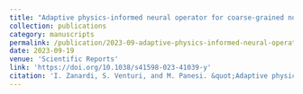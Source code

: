 ```yaml
---
title: "Adaptive physics-informed neural operator for coarse-grained non-equilibrium flows"
collection: publications
category: manuscripts
permalink: /publication/2023-09-adaptive-physics-informed-neural-operator-for-coarse-grained-non-equilibrium-flows
date: 2023-09-19
venue: 'Scientific Reports'
link: 'https://doi.org/10.1038/s41598-023-41039-y'
citation: 'I. Zanardi, S. Venturi, and M. Panesi. &quot;Adaptive physics‑informed neural operator for coarse‑grained non‑equilibrium flows&quot;. In: <i>Scientific Reports 13</i> (Sept. 2023), DOI: 10.1038/s41598-023-41039-y'
---
```

